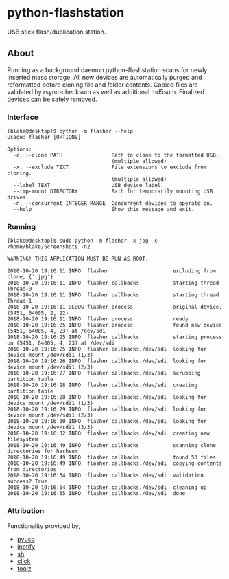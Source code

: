 # python-flashstation

USB stick flash/duplication station.

## About

Running as a background daemon python-flashstation scans for newly inserted mass storage.
All new devices are automatically purged and reformatted before cloning file and folder contents.
Copied files are validated by rsync-checksum as well as additional md5sum. Finalized devices
can be safely removed.


### Interface

```shell
[blake@desktop]$ python -m flasher --help
Usage: flasher [OPTIONS]

Options:
  -c, --clone PATH                Path to clone to the formatted USB.
                                  (multiple allowed)
  -x, --exclude TEXT              File extensions to exclude from cloning.
                                  (multiple allowed)
  --label TEXT                    USB device label.
  --tmp-mount DIRECTORY           Path for temporarily mounting USB drives.
  -n, --concurrent INTEGER RANGE  Concurrent devices to operate on.
  --help                          Show this message and exit.

```

### Running

```shell
[blake@desktop]$ sudo python -m flasher -x jpg -c /home/blake/Screenshots -n2

WARNING! THIS APPLICATION MUST BE RUN AS ROOT.

2018-10-20 19:16:11 INFO  flasher                     excluding from clone, {'.jpg'}
2018-10-20 19:16:11 INFO  flasher.callbacks           starting thread Thread-0
2018-10-20 19:16:11 INFO  flasher.callbacks           starting thread Thread-1
2018-10-20 19:16:11 DEBUG flasher.process             original device, (5451, 64005, 2, 22)
2018-10-20 19:16:11 INFO  flasher.process             ready
2018-10-20 19:16:25 INFO  flasher.process             found new device (5451, 64005, 4, 23) at /dev/sdi
2018-10-20 19:16:25 INFO  flasher.callbacks           starting process on (5451, 64005, 4, 23) at /dev/sdi
2018-10-20 19:16:25 INFO  flasher.callbacks./dev/sdi  looking for device mount /dev/sdi1 (1/3)
2018-10-20 19:16:26 INFO  flasher.callbacks./dev/sdi  looking for device mount /dev/sdi1 (2/3)
2018-10-20 19:16:27 INFO  flasher.callbacks./dev/sdi  scrubbing partition table
2018-10-20 19:16:28 INFO  flasher.callbacks./dev/sdi  creating partition table
2018-10-20 19:16:28 INFO  flasher.callbacks./dev/sdi  looking for device mount /dev/sdi1 (1/3)
2018-10-20 19:16:29 INFO  flasher.callbacks./dev/sdi  looking for device mount /dev/sdi1 (2/3)
2018-10-20 19:16:30 INFO  flasher.callbacks./dev/sdi  looking for device mount /dev/sdi1 (3/3)
2018-10-20 19:16:32 INFO  flasher.callbacks./dev/sdi  creating new filesystem
2018-10-20 19:16:49 INFO  flasher.callbacks           scanning clone directories for hashsum
2018-10-20 19:16:49 INFO  flasher.callbacks           found 53 files
2018-10-20 19:16:49 INFO  flasher.callbacks./dev/sdi  copying contents from directories
2018-10-20 19:16:54 INFO  flasher.callbacks./dev/sdi  validation success? True
2018-10-20 19:16:54 INFO  flasher.callbacks./dev/sdi  cleaning up
2018-10-20 19:16:55 INFO  flasher.callbacks./dev/sdi  done
```

### Attribution

Functionality provided by,

- [pyusb](https://github.com/pyusb/pyusb)
- [inotify](https://github.com/dsoprea/PyInotify)
- [sh](https://amoffat.github.io/sh/index.html)
- [click](https://click.palletsprojects.com/en/7.x/)
- [toolz](https://toolz.readthedocs.io/en/latest/index.html)